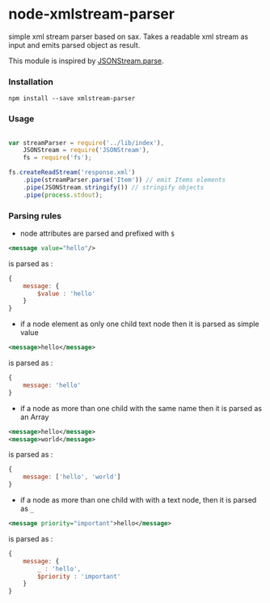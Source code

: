 node-xmlstream-parser
=====================

simple xml stream parser based on sax.
Takes a readable xml stream as input and emits parsed object as result.

This module is inspired by [JSONStream.parse](https://github.com/dominictarr/JSONStream#jsonstreamparsepath).

### Installation

`npm install --save xmlstream-parser`


### Usage

```js

var streamParser = require('../lib/index'),
    JSONStream = require('JSONStream'),
    fs = require('fs');

fs.createReadStream('response.xml')
    .pipe(streamParser.parse('Item')) // emit Items elements
    .pipe(JSONStream.stringify()) // stringify objects
    .pipe(process.stdout);
```

### Parsing rules

* node attributes are parsed and prefixed with `$`
```xml
<message value="hello"/>
```
is parsed as : 
```js
{
    message: {
        $value : 'hello'
    }
}
```

* if a node element as only one child text node then it is parsed as simple value
```xml
<message>hello</message>
```
is parsed as : 
```js
{
    message: 'hello'
}
```
* if a node as more than one child with the same name then it is parsed as an Array
```xml
<message>hello</message>
<message>world</message>
```
is parsed as : 
```js
{
    message: ['hello', 'world']
}
```

* if a node as more than one child with with a text node, then it is parsed as `_`
```xml
<message priority="important">hello</message>
```
is parsed as : 
```js
{
    message: {
        _ : 'hello', 
        $priority : 'important'
    }
}
```